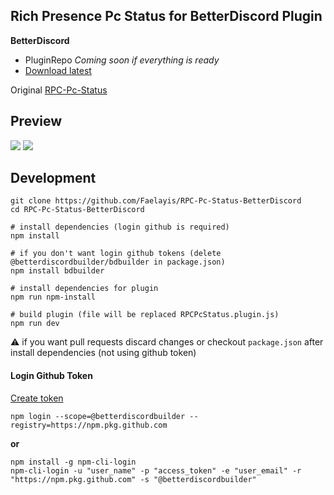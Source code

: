 ## **Rich Presence Pc Status for BetterDiscord Plugin**

**BetterDiscord**

-   PluginRepo _Coming soon if everything is ready_
-   [Download latest](https://github.com/Faelayis/RPC-Pc-Status-BetterDiscord/releases/download/v2.5.0/RPCPcStatus.plugin.js)

Original [RPC-Pc-Status](https://github.com/Faelayis/RPC-Pc-Status#readme)<br>

## Preview

![](https://user-images.githubusercontent.com/48393914/167441799-19f7e2d6-8fad-43db-a653-08d6b6295c8c.png)
![](https://user-images.githubusercontent.com/48393914/170522040-36a1eebd-39d4-45af-a86c-2127d99d0fb2.png)


## Development
```
git clone https://github.com/Faelayis/RPC-Pc-Status-BetterDiscord
cd RPC-Pc-Status-BetterDiscord

# install dependencies (login github is required)
npm install

# if you don't want login github tokens (delete @betterdiscordbuilder/bdbuilder in package.json)
npm install bdbuilder

# install dependencies for plugin
npm run npm-install

# build plugin (file will be replaced RPCPcStatus.plugin.js)
npm run dev
```
⚠️ if you want pull requests discard changes or checkout `package.json` after install dependencies (not using github token)

#### Login Github Token
[Create token](https://github.com/settings/tokens/new?description=Github%20NPM%20registry&scopes=repo%2Cread%3Apackages)
```
npm login --scope=@betterdiscordbuilder --registry=https://npm.pkg.github.com
```
**or**
```
npm install -g npm-cli-login
npm-cli-login -u "user_name" -p "access_token" -e "user_email" -r "https://npm.pkg.github.com" -s "@betterdiscordbuilder"
```
